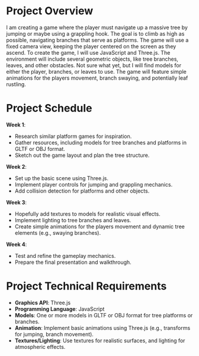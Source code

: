# Project Overview

I am creating a game where the player must navigate up a massive tree by jumping or maybe using a grappling hook. 
The goal is to climb as high as possible, navigating branches that serve as platforms. 
The game will use a fixed camera view, keeping the player centered on the screen as they ascend. 
To create the game, I will use JavaScript and Three.js. The environment will include several geometric objects, like tree branches, leaves, and other obstacles. 
Not sure what yet, but I will find models for either the player, branches, or leaves to use. 
The game will feature simple animations for the players movement, branch swaying, and potentially leaf rustling.

# Project Schedule

**Week 1**:  
- Research similar platform games for inspiration.
- Gather resources, including models for tree branches and platforms in GLTF or OBJ format.
- Sketch out the game layout and plan the tree structure.

**Week 2**:  
- Set up the basic scene using Three.js.
- Implement player controls for jumping and grappling mechanics.
- Add collision detection for platforms and other objects.

**Week 3**:  
- Hopefully add textures to models for realistic visual effects.
- Implement lighting to tree branches and leaves.
- Create simple animations for the players movement and dynamic tree elements (e.g., swaying branches).

**Week 4**:  
- Test and refine the gameplay mechanics.
- Prepare the final presentation and walkthrough.

# Project Technical Requirements

- **Graphics API**: Three.js
- **Programming Language**: JavaScript
- **Models**: One or more models in GLTF or OBJ format for tree platforms or branches.
- **Animation**: Implement basic animations using Three.js (e.g., transforms for jumping, branch movement).
- **Textures/Lighting**: Use textures for realistic surfaces, and lighting for atmospheric effects.
